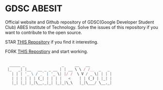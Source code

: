 # GDSC ABESIT
Official website and Github repository of GDSC(Google Developer Student Club) ABES Institute of Technology.
Solve the issues of this repository if you want to contribute to the open source. 

STAR [THIS Repository](https://github.com/gdsc-abesit/GDSC-ABESIT) if you find it interesting.

FORK [THIS Repostiory](https://github.com/gdsc-abesit/GDSC-ABESIT) and start working.


```javascript

  _____ _                 _     __   __
 |_   _| |__   __ _ _ __ | | __ \ \ / /__  _   _
   | | | '_ \ / _` | '_ \| |/ /  \ V / _ \| | | |
   | | | | | | (_| | | | |   <    | | (_) | |_| |
   |_| |_| |_|\__,_|_| |_|_|\_\   |_|\___/ \__,_|


```